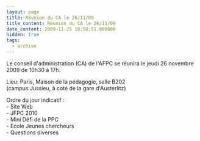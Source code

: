 ```yaml
---
layout: page
title: Réunion du CA le 26/11/09
title_content: Réunion du CA le 26/11/09
date_content: 2009-11-25 10:50:51.000000
hidden: true
tags:
  - archive
---
```

Le conseil d'administration (CA) de l'AFPC se réunira le jeudi 26 novembre
2009 de 10h30 à 17h.  
  
Lieu: Paris, Maison de la pédagogie, salle B202  
(campus Jussieu, à coté de la gare d'Austerlitz)  
  
Ordre du jour indicatif :  
\- Site Web  
\- JFPC 2010  
\- Mini Défi de la PPC  
\- Ecole Jeunes chercheurs  
\- Questions diverses

